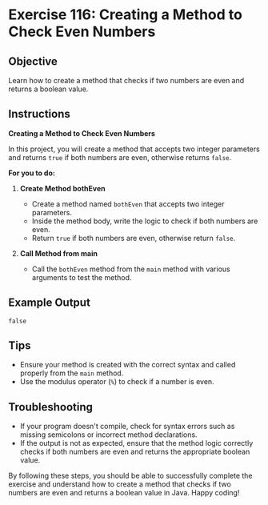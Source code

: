 # Exercise 116: Creating a Method to Check Even Numbers

## Objective
Learn how to create a method that checks if two numbers are even and returns a boolean value.

## Instructions

**Creating a Method to Check Even Numbers**

In this project, you will create a method that accepts two integer parameters and returns `true` if both numbers are even, otherwise returns `false`.

**For you to do:**

1. **Create Method bothEven**
    - Create a method named `bothEven` that accepts two integer parameters.
    - Inside the method body, write the logic to check if both numbers are even.
    - Return `true` if both numbers are even, otherwise return `false`.

2. **Call Method from main**
    - Call the `bothEven` method from the `main` method with various arguments to test the method.

## Example Output
```
false
```

## Tips
- Ensure your method is created with the correct syntax and called properly from the `main` method.
- Use the modulus operator (`%`) to check if a number is even.

## Troubleshooting
- If your program doesn't compile, check for syntax errors such as missing semicolons or incorrect method declarations.
- If the output is not as expected, ensure that the method logic correctly checks if both numbers are even and returns the appropriate boolean value.

By following these steps, you should be able to successfully complete the exercise and understand how to create a method that checks if two numbers are even and returns a boolean value in Java. Happy coding!
